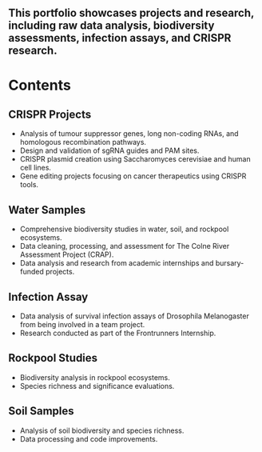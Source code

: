 ## This portfolio showcases projects and research, including raw data analysis, biodiversity assessments, infection assays, and CRISPR research. 

# Contents

## CRISPR Projects

- Analysis of tumour suppressor genes, long non-coding RNAs, and homologous recombination pathways.
- Design and validation of sgRNA guides and PAM sites.
- CRISPR plasmid creation using Saccharomyces cerevisiae and human cell lines.
- Gene editing projects focusing on cancer therapeutics using CRISPR tools.

## Water Samples

- Comprehensive biodiversity studies in water, soil, and rockpool ecosystems.
- Data cleaning, processing, and assessment for The Colne River Assessment Project (CRAP).
- Data analysis and research from academic internships and bursary-funded projects.

## Infection Assay
- Data analysis of survival infection assays of Drosophila Melanogaster from being involved in a team project.
- Research conducted as part of the Frontrunners Internship.

## Rockpool Studies
- Biodiversity analysis in rockpool ecosystems.
- Species richness and significance evaluations.

## Soil Samples
- Analysis of soil biodiversity and species richness.
- Data processing and code improvements.
